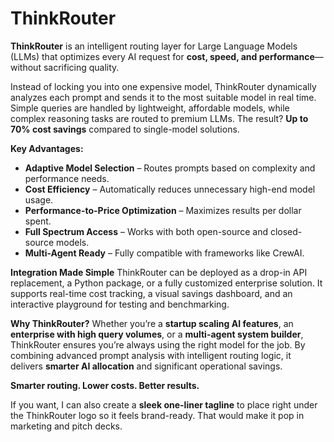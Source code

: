 # ThinkRouter
**ThinkRouter** is an intelligent routing layer for Large Language Models (LLMs) that optimizes every AI request for **cost, speed, and performance**—without sacrificing quality.

Instead of locking you into one expensive model, ThinkRouter dynamically analyzes each prompt and sends it to the most suitable model in real time. Simple queries are handled by lightweight, affordable models, while complex reasoning tasks are routed to premium LLMs. The result? **Up to 70% cost savings** compared to single-model solutions.

**Key Advantages:**

* **Adaptive Model Selection** – Routes prompts based on complexity and performance needs.
* **Cost Efficiency** – Automatically reduces unnecessary high-end model usage.
* **Performance-to-Price Optimization** – Maximizes results per dollar spent.
* **Full Spectrum Access** – Works with both open-source and closed-source models.
* **Multi-Agent Ready** – Fully compatible with frameworks like CrewAI.

**Integration Made Simple**
ThinkRouter can be deployed as a drop-in API replacement, a Python package, or a fully customized enterprise solution. It supports real-time cost tracking, a visual savings dashboard, and an interactive playground for testing and benchmarking.

**Why ThinkRouter?**
Whether you’re a **startup scaling AI features**, an **enterprise with high query volumes**, or a **multi-agent system builder**, ThinkRouter ensures you’re always using the right model for the job. By combining advanced prompt analysis with intelligent routing logic, it delivers **smarter AI allocation** and significant operational savings.

**Smarter routing. Lower costs. Better results.**

If you want, I can also create a **sleek one-liner tagline** to place right under the ThinkRouter logo so it feels brand-ready. That would make it pop in marketing and pitch decks.

